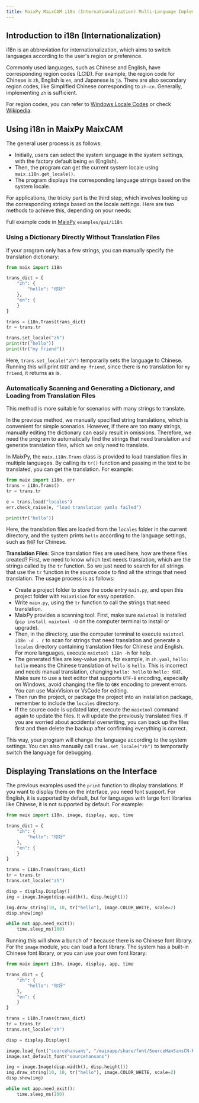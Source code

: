 ```yaml
---
title: MaixPy MaixCAM i18n (Internationalization) Multi-Language Implementation
---
```


## Introduction to i18n (Internationalization)

i18n is an abbreviation for internationalization, which aims to switch languages according to the user's region or preference.

Commonly used languages, such as Chinese and English, have corresponding region codes (LCID). For example, the region code for Chinese is `zh`, English is `en`, and Japanese is `ja`. There are also secondary region codes, like Simplified Chinese corresponding to `zh-cn`. Generally, implementing `zh` is sufficient.

For region codes, you can refer to [Windows Locale Codes](https://www.science.co.il/language/Locale-codes.php) or check [Wikipedia](https://en.wikipedia.org/wiki/Language_localisation).

## Using i18n in MaixPy MaixCAM

The general user process is as follows:
* Initially, users can select the system language in the system settings, with the factory default being `en` (English).
* Then, the program can get the current system locale using `maix.i18n.get_locale()`.
* The program displays the corresponding language strings based on the system locale.

For applications, the tricky part is the third step, which involves looking up the corresponding strings based on the locale settings. Here are two methods to achieve this, depending on your needs:

Full example code in [MaixPy](https://github.com/sipeed/MaixPy) `examples/gui/i18n`.
### Using a Dictionary Directly Without Translation Files

If your program only has a few strings, you can manually specify the translation dictionary:

```python
from maix import i18n

trans_dict = {
    "zh": {
        "hello": "你好"
    },
    "en": {
    }
}

trans = i18n.Trans(trans_dict)
tr = trans.tr

trans.set_locale("zh")
print(tr("hello"))
print(tr("my friend"))
```

Here, `trans.set_locale("zh")` temporarily sets the language to Chinese. Running this will print `你好` and `my friend`, since there is no translation for `my friend`, it returns as is.

### Automatically Scanning and Generating a Dictionary, and Loading from Translation Files

This method is more suitable for scenarios with many strings to translate.

In the previous method, we manually specified string translations, which is convenient for simple scenarios. However, if there are too many strings, manually editing the dictionary can easily result in omissions. Therefore, we need the program to automatically find the strings that need translation and generate translation files, which we only need to translate.

In MaixPy, the `maix.i18n.Trans` class is provided to load translation files in multiple languages. By calling its `tr()` function and passing in the text to be translated, you can get the translation. For example:

```python
from maix import i18n, err
trans = i18n.Trans()
tr = trans.tr

e = trans.load("locales")
err.check_raise(e, "load translation yamls failed")

print(tr("hello"))
```

Here, the translation files are loaded from the `locales` folder in the current directory, and the system prints `hello` according to the language settings, such as `你好` for Chinese.

**Translation Files**: Since translation files are used here, how are these files created?
First, we need to know which text needs translation, which are the strings called by the `tr` function. So we just need to search for all strings that use the `tr` function in the source code to find all the strings that need translation.
The usage process is as follows:
* Create a project folder to store the code entry `main.py`, and open this project folder with `MaixVision` for easy operation.
* Write `main.py`, using the `tr` function to call the strings that need translation.
* MaixPy provides a scanning tool. First, make sure `maixtool` is installed (`pip install maixtool -U` on the computer terminal to install or upgrade).
* Then, in the directory, use the computer terminal to execute `maixtool i18n -d . r` to scan for strings that need translation and generate a `locales` directory containing translation files for Chinese and English. For more languages, execute `maixtool i18n -h` for help.
* The generated files are key-value pairs, for example, in `zh.yaml`, `hello: hello` means the Chinese translation of `hello` is `hello`. This is incorrect and needs manual translation, changing `hello: hello` to `hello: 你好`. Make sure to use a text editor that supports `UTF-8` encoding, especially on Windows, avoid changing the file to `GBK` encoding to prevent errors. You can use MaixVision or VsCode for editing.
* Then run the project, or package the project into an installation package, remember to include the `locales` directory.
* If the source code is updated later, execute the `maixtool` command again to update the files. It will update the previously translated files. If you are worried about accidental overwriting, you can back up the files first and then delete the backup after confirming everything is correct.

This way, your program will change the language according to the system settings. You can also manually call `trans.set_locale("zh")` to temporarily switch the language for debugging.

## Displaying Translations on the Interface

The previous examples used the `print` function to display translations. If you want to display them on the interface, you need font support. For English, it is supported by default, but for languages with large font libraries like Chinese, it is not supported by default.
For example:

```python
from maix import i18n, image, display, app, time

trans_dict = {
    "zh": {
        "hello": "你好"
    },
    "en": {
    }
}

trans = i18n.Trans(trans_dict)
tr = trans.tr
trans.set_locale("zh")

disp = display.Display()
img = image.Image(disp.width(), disp.height())

img.draw_string(10, 10, tr("hello"), image.COLOR_WHITE, scale=2)
disp.show(img)

while not app.need_exit():
    time.sleep_ms(100)
```

Running this will show a bunch of `?` because there is no Chinese font library. For the `image` module, you can load a font library. The system has a built-in Chinese font library, or you can use your own font library:

```python
from maix import i18n, image, display, app, time

trans_dict = {
    "zh": {
        "hello": "你好"
    },
    "en": {
    }
}

trans = i18n.Trans(trans_dict)
tr = trans.tr
trans.set_locale("zh")

disp = display.Display()

image.load_font("sourcehansans", "/maixapp/share/font/SourceHanSansCN-Regular.otf", size = 24)
image.set_default_font("sourcehansans")

img = image.Image(disp.width(), disp.height())
img.draw_string(10, 10, tr("hello"), image.COLOR_WHITE, scale=2)
disp.show(img)

while not app.need_exit():
    time.sleep_ms(100)
```
